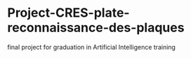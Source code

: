 # Project-CRES-plate-reconnaissance-des-plaques
final project for graduation in Artificial Intelligence training
